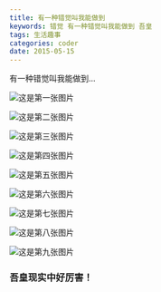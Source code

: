 ```yaml
---
title: 有一种错觉叫我能做到
keywords: 错觉 有一种错觉叫我能做到 吾皇
tags: 生活趣事
categories: coder
date: 2015-05-15
---
```

有一种错觉叫我能做到...
<!-- more -->
![这是第一张图片](../../../../images/miss-feeling/1.gif)

![这是第二张图片](../../../../images/miss-feeling/2.gif)

![这是第三张图片](../../../../images/miss-feeling/3.gif)

![这是第四张图片](../../../../images/miss-feeling/4.gif)

![这是第五张图片](../../../../images/miss-feeling/5.gif)

![这是第六张图片](../../../../images/miss-feeling/6.gif)

![这是第七张图片](../../../../images/miss-feeling/7.gif)

![这是第八张图片](../../../../images/miss-feeling/8.gif)

![这是第九张图片](../../../../images/miss-feeling/9.gif)

### 吾皇现实中好厉害！